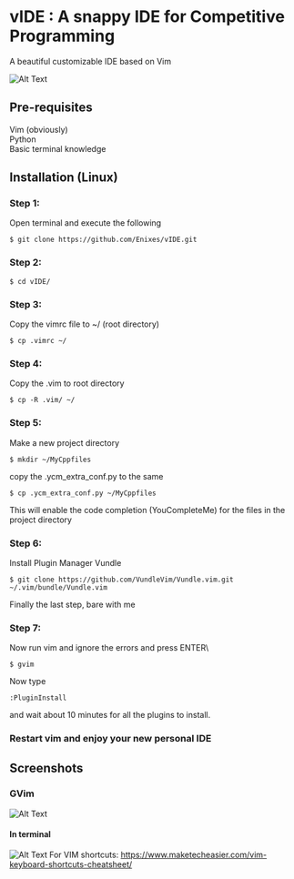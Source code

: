 # vIDE : A snappy IDE for Competitive Programming
A beautiful customizable IDE based on Vim

![Alt Text](https://github.com/Enixes/vIDE/blob/master/DeepinScreenshot_20190604165911.png)

## Pre-requisites
Vim (obviously)\
Python\
Basic terminal knowledge

## Installation (Linux)
### Step 1:
Open terminal and execute the following
```
$ git clone https://github.com/Enixes/vIDE.git 
```
### Step 2:
```
$ cd vIDE/
```
### Step 3:
Copy the vimrc file to ~/ (root directory)
```
$ cp .vimrc ~/
```
### Step 4:
Copy the .vim to root directory
```
$ cp -R .vim/ ~/
```
### Step 5:
Make a new project directory
```
$ mkdir ~/MyCppfiles
```
copy the .ycm_extra_conf.py  to the same 
```
$ cp .ycm_extra_conf.py ~/MyCppfiles
```
This will enable the code completion (YouCompleteMe) for the files in the project directory
### Step 6:
Install Plugin Manager Vundle
```
$ git clone https://github.com/VundleVim/Vundle.vim.git ~/.vim/bundle/Vundle.vim
```
Finally the last step, bare with me
### Step 7:
Now run vim and ignore the errors and press ENTER\
```
$ gvim
```
Now type 
```
:PluginInstall
```
and wait about 10 minutes for all the plugins to install.
### Restart vim and enjoy your new personal IDE
## Screenshots
### GVim
![Alt Text](https://github.com/Enixes/vIDE/blob/master/DeepinScreenshot_20190604165911.png)
#### In terminal
![Alt Text](https://github.com/Enixes/vIDE/blob/master/DeepinScreenshot_20190604171110.png)
For VIM shortcuts:
https://www.maketecheasier.com/vim-keyboard-shortcuts-cheatsheet/
